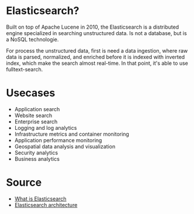 # Elasticsearch?


Built on top of Apache Lucene in 2010, the Elasticsearch is a distributed engine specialized in searching unstructured data. Is not a database, but is a NoSQL technologie.

For process the unstructured data, first is need a data ingestion, where raw data is parsed, normalized, and enriched before it is indexed with inverted index, which make the search almost real-time. In that point, it's able to use fulltext-search. 

# Usecases
 - Application search
 - Website search
 - Enterprise search
 - Logging and log analytics
 - Infrastructure metrics and container monitoring
 - Application performance monitoring
 - Geospatial data analysis and visualization
 - Security analytics
 - Business analytics

# Source
* [What is Elasticsearch](https://www.elastic.co/what-is/elasticsearch)
* [Elasticsearch architecture](https://www.elastic.co/blog/found-elasticsearch-from-the-bottom-up)